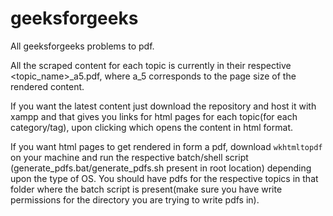 # geeksforgeeks

All geeksforgeeks problems to pdf.

All the scraped content for each topic is currently in their respective <topic_name>_a5.pdf, where a_5 corresponds to the page size of the rendered content.

If you want the latest content just download the repository and host it with xampp and that gives you links for html pages for each topic(for each category/tag), upon clicking which opens the content in html format.

If you want html pages to get rendered in form a pdf, download `wkhtmltopdf` on your machine and run the respective batch/shell script (generate_pdfs.bat/generate_pdfs.sh present in root location) depending upon the type of OS. You should have pdfs for the respective topics in that folder where the batch script is present(make sure you have write permissions for the directory you are trying to write pdfs in).
